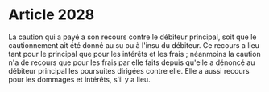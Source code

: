 # Article 2028

La caution qui a payé a son recours contre le débiteur principal, soit que le cautionnement ait été donné au su ou à l'insu du débiteur.   Ce recours a lieu tant pour le principal que pour les intérêts et les frais ; néanmoins la caution n'a de recours que pour les frais par elle faits depuis qu'elle a dénoncé au débiteur principal les poursuites dirigées contre elle.   Elle a aussi recours pour les dommages et intérêts, s'il y a lieu.